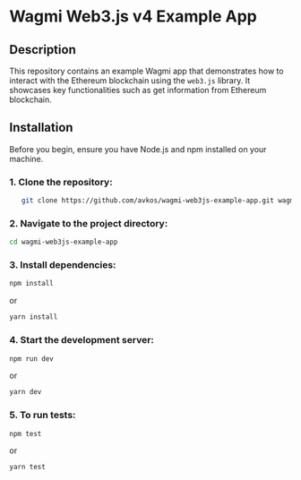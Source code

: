 # Wagmi Web3.js v4 Example App

## Description

This repository contains an example Wagmi app that demonstrates how to interact with the Ethereum blockchain using the `web3.js` library. It showcases key functionalities such as get information from Ethereum blockchain.

## Installation

Before you begin, ensure you have Node.js and npm installed on your machine.

### 1. Clone the repository:
```bash
   git clone https://github.com/avkos/wagmi-web3js-example-app.git wagmi-web3js-example-app
```

### 2. Navigate to the project directory:
```bash
cd wagmi-web3js-example-app
```

### 3. Install dependencies:
```bash
npm install
```
or
```bash
yarn install
```

### 4. Start the development server:
```bash
npm run dev
```
or
```bash
yarn dev
````

### 5. To run tests:
```bash
npm test
```
or
```bash
yarn test
````
